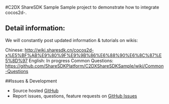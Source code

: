 #C2DX ShareSDK Sample
Sample project to demonstrate how to integrate cocos2d-. 

## Detail information:
We will constantly post updated information & tutorials on wikis:

Chinese: http://wiki.sharesdk.cn/cocos2d-x%E5%BF%AB%E9%80%9F%E9%9B%86%E6%88%90%E6%8C%87%E5%8D%97 
English: In progress 
Common Questions: https://github.com/ShareSDKPlatform/C2DXShareSDKSample/wiki/Common-Questions

##Issues & Development
- Source hosted [GitHub](https://github.com/jayzeng/config-reader)
- Report issues, questions, feature requests on [GitHub Issues](https://github.com/ShareSDKPlatform/C2DXShareSDKSample/issues)


